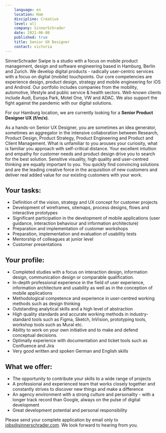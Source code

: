 ```yaml
---
    language: en
    location: Ham
    discipline: Creative
    level: all
    company: SinnerSchrader
    date: 2021-06-08
    published: true
    title: Senior UX Designer 
    contact: victoria
---
```



SinnerSchrader Swipe is a studio with a focus on mobile product management, design and software engineering based in Hamburg, Berlin and Zurich. We develop digital products - radically user-centric services with a focus on digital (mobile) touchpoints. Our core competencies are experience design, product design, strategy and mobile engineering for iOS and Android. Our portfolio includes companies from the mobility, automotive, lifestyle and public service & health sectors. Well-known clients include Audi, Europa Park, Motel One, VW and ADAC. We also support the fight against the pandemic with our digital solutions.

For our Hamburg location, we are currently looking for a **Senior Product Designer UX (f/m/x)**.

As a hands-on Senior UX Designer, you are sometimes an idea generator, sometimes an aggregator in the intensive collaboration between Research, Product Design, Product Strategy, Product Engineering and Product and Client Management. What is unfamiliar to you arouses your curiosity, what is familiar you approach with self-critical distance. Your excellent intuition and empathy for customer needs and product design drive you to search for the best solution. Sensitive visuality, high quality and user-centred thinking are equally important to you. You quickly find convincing solutions and are the leading creative force in the acquisition of new customers and deliver real added value for our existing customers with your work.

## Your tasks:
- Definition of the vision, strategy and UX concept for customer projects
- Development of wireframes, sitemaps, process designs, flows and interactive prototypes 
- Significant participation in the development of mobile applications (user guidance, interaction behaviour and information architecture)
- Preparation and implementation of customer workshops  
- Preparation, implementation and evaluation of usability tests
- Mentorship of colleagues at junior level
- Customer presentations 

## Your profile:
- Completed studies with a focus on interaction design, information design, communication design or comparable qualification.
- In-depth professional experience in the field of user experience, information architecture and usability as well as in the conception of mobile applications
- Methodological competence and experience in user-centred working methods such as design thinking
- Outstanding analytical skills and a high level of abstraction 
- High quality standards and accurate working methods in industry-standard tools such as Figma, Sketch, InVision, prototyping tools, workshop tools such as Mural etc.
- Ability to work on your own initiative and to make and defend conceptual decisions.
- Optimally experience with documentation and ticket tools such as Confluence and Jira 
- Very good written and spoken German and English skills

## What we offer:
- The opportunity to contribute your skills to a wide range of projects
- A professional and experienced team that works closely together and constantly strives to discover new things and make a difference
- An agency environment with a strong culture and personality - with a longer track record than Google, always on the pulse of digital development
- Great development potential and personal responsibility

Please send your complete application by email only to <jobs@sinnerschrader.com>. We look forward to hearing from you.
